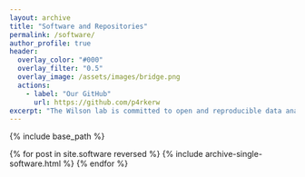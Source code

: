 ```yaml
---
layout: archive
title: "Software and Repositories"
permalink: /software/
author_profile: true
header:
  overlay_color: "#000"
  overlay_filter: "0.5"
  overlay_image: /assets/images/bridge.png
  actions:
    - label: "Our GitHub"
      url: https://github.com/p4rkerw
excerpt: "The Wilson lab is committed to open and reproducible data analysis. We develop software, workflows and containerized environments that we make available to the research community."
---
```


{% include base_path %}

{% for post in site.software reversed %}
  {% include archive-single-software.html %}
{% endfor %}

